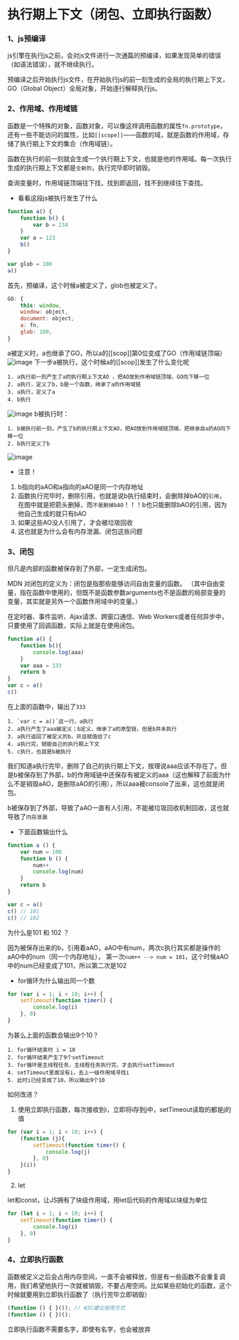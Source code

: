 # 执行期上下文（闭包、立即执行函数）

### 1、js预编译

js引擎在执行js之前，会对js文件进行一次通篇的预编译，如果发现简单的错误（如语法错误），就不继续执行。

预编译之后开始执行js文件，在开始执行js的前一刻生成的全局的执行期上下文，GO（Global Object）全局对象，开始逐行解释执行js。

### 2、作用域、作用域链

函数是一个特殊的对象，函数对象，可以像这样调用函数的属性`fn.prototype`，还有一些不能访问的属性，比如`[[scope]]`——函数的域，就是函数的作用域，存储了执行期上下文的集合（作用域链）。

函数在执行的前一刻就会生成一个执行期上下文，也就是他的作用域。每一次执行生成的执行期上下文都是`全新的`，执行完毕即时销毁。

查询变量时，作用域链顶端往下找，找到即返回，找不到继续往下查找。

- 看看这段js被执行发生了什么
```js
function a() {
    function b() {
        var b = 234
    }
    var a = 123
    b()
}

var glob = 100
a()
```
首先，预编译，这个时候a被定义了，glob也被定义了。
```js
GO: {
    this: window,
    window: object,
    document: object,
    a: fn,
    glob: 100,
}
```
a被定义时，a也继承了GO，所以a的[[scop]]第0位变成了GO（作用域链顶端）
![image](https://wx1.sinaimg.cn/mw690/005QwFx4gy1gfwe6u7r53j30j507ogls.jpg)
下一步a被执行，这个时候a的[[scop]]发生了什么变化呢

    1. a执行前一刻产生了a的执行期上下文AO ，把AO放到作用域链顶端，GO向下移一位
    2. a执行，定义了b，b是一个函数，继承了a的作用域链
    3. a执行，定义了a
    4. b执行
![image](https://wx2.sinaimg.cn/mw690/005QwFx4gy1gfweixogyyj30ij09h3yx.jpg)
b被执行时：
    
    1. b被执行前一刻，产生了b的执行期上下文AO，把AO放到作用域链顶端，把继承自a的AO向下移一位
    2. b执行定义了b
![image](https://wx1.sinaimg.cn/mw690/005QwFx4gy1gfwevjrobxj30nd0ep751.jpg)

- 注意！

1. b指向的aAO和a指向的aAO是同一个内存地址
2. 函数执行完毕时，删除引用，也就是说b执行结束时，会删除掉bAO的`引用`，在图中就是把箭头删掉，而`不是删掉bAO`！！！b也只能删除bAO的引用，因为他自己生成的就只有bAO
3. 如果这些AO没人引用了，才会被垃圾回收
4. 这也就是为什么会有内存泄漏、闭包这些问题

### 3、闭包

但凡是内部的函数被保存到了外部，一定生成闭包。

MDN 对闭包的定义为：闭包是指那些能够访问自由变量的函数。 （其中自由变量，指在函数中使用的，但既不是函数参数arguments也不是函数的局部变量的变量，其实就是另外一个函数作用域中的变量。）

在定时器、事件监听、Ajax请求、跨窗口通信、Web Workers或者任何异步中，只要使用了回调函数，实际上就是在使用闭包。

```js
function a() {
    function b(){
        console.log(aaa)
    }
    var aaa = 333
    return b
}
var c = a()
c()
```
在上面的函数中，输出了`333`

    1. `var c = a()`这一行，a执行
    2. a执行产生了aaa被定义；b定义，继承了a的原型链，但是b并未执行
    3. a执行返回了被定义的b，并且赋值给了c
    4. a执行完，销毁自己的执行期上下文
    5. c执行，也就是b被执行

我们知道a执行完毕，删除了自己的执行期上下文，按理说aaa应该不存在了。但是b被保存到了外部，b的作用域链中还保存有被定义的aaa（这也解释了前面为什么不是销毁aAO，是删除aAO的引用），所以aaa被console了出来，这也就是闭包。

b被保存到了外部，导致了aAO一直有人引用，不能被垃圾回收机制回收，这也就导致了`内存泄漏`

- 下面函数输出什么
```js
function a () {
    var num = 100
    function b () {
        num++
        console.log(num)
    }
    return b
}

var c = a()
c() // 101
c() // 102
```
为什么是101 和 102 ？

因为被保存出来的b，引用着aAO，aAO中有num，两次c执行其实都是操作的aAO中的num（同一个内存地址），
第一次`num++ --> num = 101`，这个时候aAO中的num已经变成了101，所以第二次是102

- for循环为什么输出同一个数
```js
for (var i = 1; i < 10; i++) {
    setTimeout(function timer() {
        console.log(i)
    }, 0)
}
```
为甚么上面的函数会输出9个10？

    1. for循环结束时 i = 10
    2. for循环结束产生了9个setTimeout
    3. for循环是主线程任务，主线程任务执行完，才去执行setTimeout
    4. setTimeout里面没有i，去上一级作用域寻找i
    5. 此时i已经变成了10，所以输出9个10

如何改进？

1. 使用立即执行函数，每次接收到i，立即将i存到j中，setTimeout读取的都是j的值
```js
for (var i = 1; i < 10; i++) {
    (function (j){
        setTimeout(function timer() {
            console.log(j)
        }, 0)
    }(i))
}
```
2. let 

let和const，让JS拥有了块级作用域，用let后代码的作用域以块级为单位
```js
for (let i = 1; i < 10; i++) {
    setTimeout(function timer() {
        console.log(i)
    }, 0)
}
```

### 4、立即执行函数

函数被定义之后会占用内存空间，一直不会被释放，但是有一些函数不会重复调用，我们希望他执行一次就被销毁，不要占用空间。比如某些初始化的函数，这个时候就要用到立即执行函数了（执行完毕立即销毁）

```js
(function () { }()); // W3C建议使用方式
(function () { })();
```
立即执行函数不需要名字，即使有名字，也会被放弃